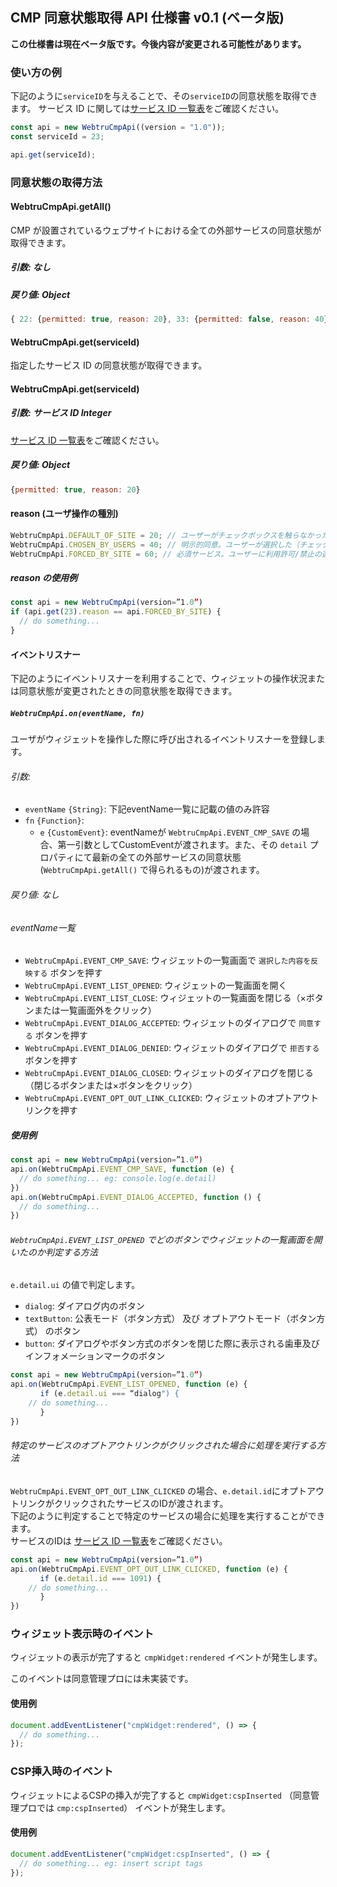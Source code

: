 ## CMP 同意状態取得 API 仕様書 v0.1 (ベータ版)

**この仕様書は現在ベータ版です。今後内容が変更される可能性があります。**

### 使い方の例

下記のように`serviceID`を与えることで、その`serviceID`の同意状態を取得できます。
サービス ID に関しては[サービス ID 一覧表](https://docs.google.com/spreadsheets/d/1z_80EI7lN1xcmuCcfgz2EVR3oxGzvcUTEpSks7hsZfI/edit)をご確認ください。

```javascript
const api = new WebtruCmpApi((version = "1.0"));
const serviceId = 23;

api.get(serviceId);
```

### 同意状態の取得方法

#### WebtruCmpApi.getAll()

CMP が設置されているウェブサイトにおける全ての外部サービスの同意状態が取得できます。

##### 引数: なし

##### 戻り値: Object

```javascript
{ 22: {permitted: true, reason: 20}, 33: {permitted: false, reason: 40}, ...}
```

#### WebtruCmpApi.get(serviceId)

指定したサービス ID の同意状態が取得できます。

#### WebtruCmpApi.get(serviceId)

##### 引数: サービス ID Integer

[サービス ID 一覧表](https://docs.google.com/spreadsheets/d/1z_80EI7lN1xcmuCcfgz2EVR3oxGzvcUTEpSks7hsZfI/edit)をご確認ください。

##### 戻り値: Object

```javascript
{permitted: true, reason: 20}
```

#### reason (ユーザ操作の種別)

```javascript
WebtruCmpApi.DEFAULT_OF_SITE = 20; // ユーザーがチェックボックスを触らなかった
WebtruCmpApi.CHOSEN_BY_USERS = 40; // 明示的同意。ユーザーが選択した（チェックボックスをクリックして on/off を変えた）
WebtruCmpApi.FORCED_BY_SITE = 60; // 必須サービス。ユーザーに利用許可/禁止の選択許可がないサービス
```

##### reason の使用例

```javascript
const api = new WebtruCmpApi(version=”1.0”)
if (api.get(23).reason == api.FORCED_BY_SITE) {
  // do something...
}
```

#### イベントリスナー

下記のようにイベントリスナーを利用することで、ウィジェットの操作状況または同意状態が変更されたときの同意状態を取得できます。

##### `WebtruCmpApi.on(eventName, fn)`

ユーザがウィジェットを操作した際に呼び出されるイベントリスナーを登録します。

###### 引数: 
  - `eventName` `{String}`: 下記eventName一覧に記載の値のみ許容
  - `fn` `{Function}`: 
    - `e` `{CustomEvent}`: eventNameが `WebtruCmpApi.EVENT_CMP_SAVE` の場合、第一引数としてCustomEventが渡されます。また、その `detail` プロパティにて最新の全ての外部サービスの同意状態(`WebtruCmpApi.getAll()` で得られるもの)が渡されます。

###### 戻り値: なし

###### eventName一覧
  - `WebtruCmpApi.EVENT_CMP_SAVE`: ウィジェットの一覧画面で `選択した内容を反映する` ボタンを押す
  - `WebtruCmpApi.EVENT_LIST_OPENED`: ウィジェットの一覧画面を開く
  - `WebtruCmpApi.EVENT_LIST_CLOSE`: ウィジェットの一覧画面を閉じる（×ボタンまたは一覧画面外をクリック）
  - `WebtruCmpApi.EVENT_DIALOG_ACCEPTED`: ウィジェットのダイアログで `同意する` ボタンを押す
  - `WebtruCmpApi.EVENT_DIALOG_DENIED`: ウィジェットのダイアログで `拒否する` ボタンを押す
  - `WebtruCmpApi.EVENT_DIALOG_CLOSED`: ウィジェットのダイアログを閉じる（閉じるボタンまたは×ボタンをクリック）
  - `WebtruCmpApi.EVENT_OPT_OUT_LINK_CLICKED`: ウィジェットのオプトアウトリンクを押す

##### 使用例
```javascript
const api = new WebtruCmpApi(version=”1.0”)
api.on(WebtruCmpApi.EVENT_CMP_SAVE, function (e) {
  // do something... eg: console.log(e.detail)
})
api.on(WebtruCmpApi.EVENT_DIALOG_ACCEPTED, function () {
  // do something...
})
```

###### `WebtruCmpApi.EVENT_LIST_OPENED` でどのボタンでウィジェットの一覧画面を開いたのか判定する方法

`e.detail.ui` の値で判定します。

- `dialog`: ダイアログ内のボタン
- `textButton`: 公表モード（ボタン方式） 及び オプトアウトモード（ボタン方式） のボタン
- `button`: ダイアログやボタン方式のボタンを閉じた際に表示される歯車及びインフォメーションマークのボタン

```javascript
const api = new WebtruCmpApi(version=”1.0”)
api.on(WebtruCmpApi.EVENT_LIST_OPENED, function (e) {
　　　　if (e.detail.ui === “dialog") {
    // do something...
　　　　}
})
```

###### 特定のサービスのオプトアウトリンクがクリックされた場合に処理を実行する方法

`WebtruCmpApi.EVENT_OPT_OUT_LINK_CLICKED` の場合、`e.detail.id`にオプトアウトリンクがクリックされたサービスのIDが渡されます。  
下記のように判定することで特定のサービスの場合に処理を実行することができます。  
サービスのIDは [サービス ID 一覧表](https://docs.google.com/spreadsheets/d/1z_80EI7lN1xcmuCcfgz2EVR3oxGzvcUTEpSks7hsZfI/edit)をご確認ください。

```javascript
const api = new WebtruCmpApi(version=”1.0”)
api.on(WebtruCmpApi.EVENT_OPT_OUT_LINK_CLICKED, function (e) {
　　　　if (e.detail.id === 1091) {
    // do something...
　　　　}
})
```

### ウィジェット表示時のイベント

ウィジェットの表示が完了すると `cmpWidget:rendered` イベントが発生します。

このイベントは同意管理プロには未実装です。

#### 使用例

```javascript
document.addEventListener("cmpWidget:rendered", () => {
  // do something...
});
```

### CSP挿入時のイベント

ウィジェットによるCSPの挿入が完了すると `cmpWidget:cspInserted` （同意管理プロでは `cmp:cspInserted`） イベントが発生します。

#### 使用例

```javascript
document.addEventListener("cmpWidget:cspInserted", () => {
  // do something... eg: insert script tags
});
```
